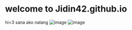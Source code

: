 # welcome to Jidin42.github.io
hi<3
sana ako nalang
![image](https://user-images.githubusercontent.com/118147715/202055321-174b4654-52da-4a29-affc-1e176d24c1d5.png)
![image](https://user-images.githubusercontent.com/118147715/202055870-a3ec2d9f-1cc1-4cca-870d-23c9df07f049.png)
